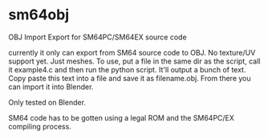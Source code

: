 # sm64obj
OBJ Import Export for SM64PC/SM64EX source code

currently it only can export from SM64 source code to OBJ. No texture/UV support yet. Just meshes. To use, put a file in the same dir as the script, call it example4.c and then run the python script. It'll output a bunch of text. Copy paste this text into a file and save it as filename.obj. From there you can import it into Blender.

Only tested on Blender.

SM64 code has to be gotten using a legal ROM and the SM64PC/EX compiling process.
